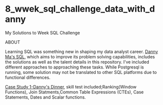 # 8_wwek_sql_challenge_data_with_danny
My Solutions to Week SQL Challenge

ABOUT

Learning SQL was something new in shaping my data analyst career. [Danny Ma's SQL](https://8weeksqlchallenge.com/), which aims to improve its problem solving capabilities, includes the solutions as well as the talent details in this repository. I've included different approaches to approaching these tasks. While Postgresql is running, some solution may not be translated to other SQL platforms due to functional differences.

[Case Study 1-Danny's Dinner](https://8weeksqlchallenge.com/case-study-1/), skill test included;Ranking(Window Functions), Join Statments,Common Table Expressions (CTEs), Case Statements, Dates and Scalar functions.
